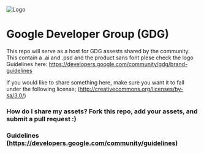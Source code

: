 ![Logo](https://developers.google.com/community/gdg/images/logo-lockup-gdg-horizontal_720.png)

# **Google Developer Group (GDG)**

This repo will serve as a host for GDG assests shared by the community.
This contain a .ai and .psd and the product sans font plese check the logo Guidelines
here: https://developers.google.com/community/gdg/brand-guidelines

If you would like to share something here, make sure you want it to fall under the following license; (http://creativecommons.org/licenses/by-sa/3.0/)

### How do I share my assets? Fork this repo, add your assets, and submit a pull request :)

### Guidelines (https://developers.google.com/community/guidelines)
